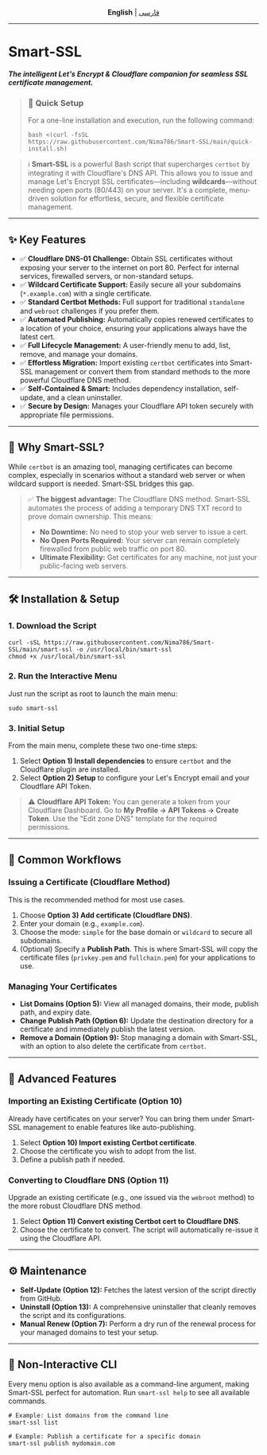 <p align="center">
  <b>English</b> | <a href="README.fa.md">فارسی</a>
</p>
<hr>

<h1>Smart-SSL</h1>

<p><em><strong>The intelligent Let's Encrypt & Cloudflare companion for seamless SSL certificate management.</strong></em></p>

<blockquote>
  <h3>🚀 Quick Setup</h3>
  <p>For a one-line installation and execution, run the following command:</p>
  <pre><code>bash <(curl -fsSL https://raw.githubusercontent.com/Nima786/Smart-SSL/main/quick-install.sh)</code></pre>
</blockquote>

<blockquote>
  <p>ℹ️ <strong>Smart-SSL</strong> is a powerful Bash script that supercharges <code>certbot</code> by integrating it with Cloudflare's DNS API. This allows you to issue and manage Let's Encrypt SSL certificates—including <strong>wildcards</strong>—without needing open ports (80/443) on your server. It's a complete, menu-driven solution for effortless, secure, and flexible certificate management.</p>
</blockquote>

<hr>

<h2>✨ Key Features</h2>

<ul>
  <li>✅ <strong>Cloudflare DNS-01 Challenge:</strong> Obtain SSL certificates without exposing your server to the internet on port 80. Perfect for internal services, firewalled servers, or non-standard setups.</li>
  <li>✅ <strong>Wildcard Certificate Support:</strong> Easily secure all your subdomains (<code>*.example.com</code>) with a single certificate.</li>
  <li>✅ <strong>Standard Certbot Methods:</strong> Full support for traditional <code>standalone</code> and <code>webroot</code> challenges if you prefer them.</li>
  <li>✅ <strong>Automated Publishing:</strong> Automatically copies renewed certificates to a location of your choice, ensuring your applications always have the latest cert.</li>
  <li>✅ <strong>Full Lifecycle Management:</strong> A user-friendly menu to add, list, remove, and manage your domains.</li>
  <li>✅ <strong>Effortless Migration:</strong> Import existing <code>certbot</code> certificates into Smart-SSL management or convert them from standard methods to the more powerful Cloudflare DNS method.</li>
  <li>✅ <strong>Self-Contained & Smart:</strong> Includes dependency installation, self-update, and a clean uninstaller.</li>
  <li>✅ <strong>Secure by Design:</strong> Manages your Cloudflare API token securely with appropriate file permissions.</li>
</ul>

<hr>

<h2>🚀 Why Smart-SSL?</h2>

<p>While <code>certbot</code> is an amazing tool, managing certificates can become complex, especially in scenarios without a standard web server or when wildcard support is needed. Smart-SSL bridges this gap.</p>

<blockquote>
  <p>✅ <strong>The biggest advantage:</strong> The Cloudflare DNS method. Smart-SSL automates the process of adding a temporary DNS TXT record to prove domain ownership. This means:</p>
  <ul>
    <li><strong>No Downtime:</strong> No need to stop your web server to issue a cert.</li>
    <li><strong>No Open Ports Required:</strong> Your server can remain completely firewalled from public web traffic on port 80.</li>
    <li><strong>Ultimate Flexibility:</strong> Get certificates for any machine, not just your public-facing web servers.</li>
  </ul>
</blockquote>

<hr>

<h2>🛠️ Installation & Setup</h2>

<h3>1. Download the Script</h3>
<pre><code>curl -sSL https://raw.githubusercontent.com/Nima786/Smart-SSL/main/smart-ssl -o /usr/local/bin/smart-ssl
chmod +x /usr/local/bin/smart-ssl</code></pre>

<h3>2. Run the Interactive Menu</h3>
<p>Just run the script as root to launch the main menu:</p>
<pre><code>sudo smart-ssl</code></pre>

<h3>3. Initial Setup</h3>
<p>From the main menu, complete these two one-time steps:</p>
<ol>
  <li>Select <strong>Option 1) Install dependencies</strong> to ensure <code>certbot</code> and the Cloudflare plugin are installed.</li>
  <li>Select <strong>Option 2) Setup</strong> to configure your Let's Encrypt email and your Cloudflare API Token.</li>
</ol>

<blockquote>
  <p>⚠️ <strong>Cloudflare API Token:</strong> You can generate a token from your Cloudflare Dashboard. Go to <strong>My Profile → API Tokens → Create Token</strong>. Use the "Edit zone DNS" template for the required permissions.</p>
</blockquote>

<hr>

<h2>📖 Common Workflows</h2>

<h3>Issuing a Certificate (Cloudflare Method)</h3>
<p>This is the recommended method for most use cases.</p>
<ol>
  <li>Choose <strong>Option 3) Add certificate (Cloudflare DNS)</strong>.</li>
  <li>Enter your domain (e.g., <code>example.com</code>).</li>
  <li>Choose the mode: <code>simple</code> for the base domain or <code>wildcard</code> to secure all subdomains.</li>
  <li>(Optional) Specify a <strong>Publish Path</strong>. This is where Smart-SSL will copy the certificate files (<code>privkey.pem</code> and <code>fullchain.pem</code>) for your applications to use.</li>
</ol>

<h3>Managing Your Certificates</h3>
<ul>
  <li><strong>List Domains (Option 5):</strong> View all managed domains, their mode, publish path, and expiry date.</li>
  <li><strong>Change Publish Path (Option 6):</strong> Update the destination directory for a certificate and immediately publish the latest version.</li>
  <li><strong>Remove a Domain (Option 9):</strong> Stop managing a domain with Smart-SSL, with an option to also delete the certificate from <code>certbot</code>.</li>
</ul>

<hr>

<h2>🔮 Advanced Features</h2>

<h3>Importing an Existing Certificate (Option 10)</h3>
<p>Already have certificates on your server? You can bring them under Smart-SSL management to enable features like auto-publishing.</p>
<ol>
  <li>Select <strong>Option 10) Import existing Certbot certificate</strong>.</li>
  <li>Choose the certificate you wish to adopt from the list.</li>
  <li>Define a publish path if needed.</li>
</ol>

<h3>Converting to Cloudflare DNS (Option 11)</h3>
<p>Upgrade an existing certificate (e.g., one issued via the <code>webroot</code> method) to the more robust Cloudflare DNS method.</p>
<ol>
  <li>Select <strong>Option 11) Convert existing Certbot cert to Cloudflare DNS</strong>.</li>
  <li>Choose the certificate to convert. The script will automatically re-issue it using the Cloudflare API.</li>
</ol>

<hr>

<h2>⚙️ Maintenance</h2>

<ul>
  <li><strong>Self-Update (Option 12):</strong> Fetches the latest version of the script directly from GitHub.</li>
  <li><strong>Uninstall (Option 13):</strong> A comprehensive uninstaller that cleanly removes the script and its configurations.</li>
  <li><strong>Manual Renew (Option 7):</strong> Perform a dry run of the renewal process for your managed domains to test your setup.</li>
</ul>

<hr>

<h2>🤖 Non-Interactive CLI</h2>

<p>Every menu option is also available as a command-line argument, making Smart-SSL perfect for automation. Run <code>smart-ssl help</code> to see all available commands.</p>

<pre><code># Example: List domains from the command line
smart-ssl list

# Example: Publish a certificate for a specific domain
smart-ssl publish mydomain.com</code></pre>
